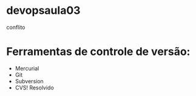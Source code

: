 # devopsaula03
conflito
# Ferramentas de controle de versão:

* Mercurial
* Git
* Subversion
* CVS! Resolvido

